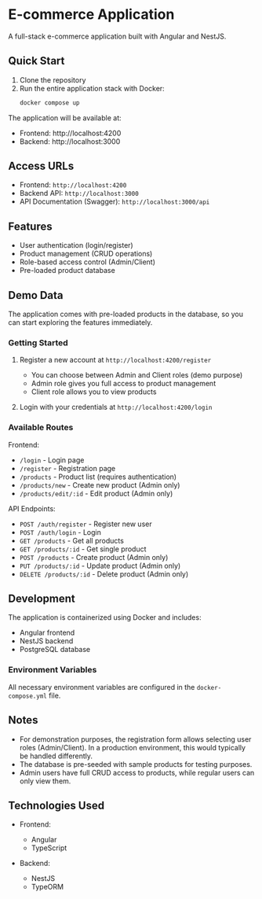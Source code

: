 # E-commerce Application

A full-stack e-commerce application built with Angular and NestJS.

## Quick Start

1. Clone the repository
2. Run the entire application stack with Docker:
   ```bash
   docker compose up
   ```

The application will be available at:
- Frontend: http://localhost:4200 
- Backend: http://localhost:3000

## Access URLs

- Frontend: `http://localhost:4200`
- Backend API: `http://localhost:3000`
- API Documentation (Swagger): `http://localhost:3000/api`

## Features

- User authentication (login/register)
- Product management (CRUD operations)
- Role-based access control (Admin/Client)
- Pre-loaded product database

## Demo Data

The application comes with pre-loaded products in the database, so you can start exploring the features immediately.

### Getting Started

1. Register a new account at `http://localhost:4200/register`
   - You can choose between Admin and Client roles (demo purpose)
   - Admin role gives you full access to product management
   - Client role allows you to view products

2. Login with your credentials at `http://localhost:4200/login`

### Available Routes

Frontend:
- `/login` - Login page
- `/register` - Registration page
- `/products` - Product list (requires authentication)
- `/products/new` - Create new product (Admin only)
- `/products/edit/:id` - Edit product (Admin only)

API Endpoints:
- `POST /auth/register` - Register new user
- `POST /auth/login` - Login
- `GET /products` - Get all products
- `GET /products/:id` - Get single product
- `POST /products` - Create product (Admin only)
- `PUT /products/:id` - Update product (Admin only)
- `DELETE /products/:id` - Delete product (Admin only)

## Development

The application is containerized using Docker and includes:
- Angular frontend
- NestJS backend
- PostgreSQL database

### Environment Variables

All necessary environment variables are configured in the `docker-compose.yml` file.

## Notes

- For demonstration purposes, the registration form allows selecting user roles (Admin/Client). In a production environment, this would typically be handled differently.
- The database is pre-seeded with sample products for testing purposes.
- Admin users have full CRUD access to products, while regular users can only view them.

## Technologies Used

- Frontend:
  - Angular
  - TypeScript

- Backend:
  - NestJS
  - TypeORM